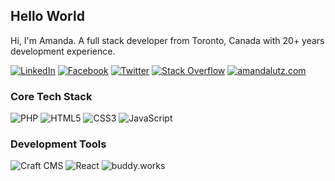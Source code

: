 ## Hello World

Hi, I'm Amanda. A full stack developer from Toronto, Canada with 20+ years development experience.

[![LinkedIn](https://img.shields.io/badge/amandalutz-0A66C2?style=flat&logo=Linkedin&logoColor=white)](https://www.linkedin.com/in/amandalutz/ "LinkedIn")
[![Facebook](https://img.shields.io/badge/amanda.nadine.lutz-1877F2?style=flat&logo=facebook&logoColor=white)](https://www.facebook.com/amanda.nadine.lutz "Facebook")
[![Twitter](https://img.shields.io/badge/@AmandaLutzTO-1DA1F2?style=flat&logo=twitter&logoColor=white)](https://twitter.com/AmandaLutzTO "Twitter")
[![Stack Overflow](https://img.shields.io/badge/amanda.lutz-F58025?style=flat&logo=stackoverflow&logoColor=white)](https://stackoverflow.com/users/2762464/amanda-lutz "Stack Overflow")
[![amandalutz.com](https://img.shields.io/badge/amandalutz.com-264653?style=flat&logo=Google-Chrome&logoColor=white)](https://www.amandalutz.com/ "amandalutz.com")

### Core Tech Stack

![PHP](https://img.shields.io/badge/php-777BB4?style=flat&logo=php&logoColor=white)
![HTML5](https://img.shields.io/badge/html5-E34F26?style=flat&logo=html5&logoColor=white)
![CSS3](https://img.shields.io/badge/css-1572B6?style=flat&logo=CSS3&logoColor=white)
![JavaScript](https://img.shields.io/badge/JavaScript-F7DF1E?style=flat&logo=javascript&logoColor=white)

### Development Tools

![Craft CMS](https://img.shields.io/badge/Craft%20CMS-E5422B?style=flat&logo=Craft%20CMS&logoColor=white)
![React](https://img.shields.io/badge/React-61DAFB?style=flat&logo=React&logoColor=white)
![buddy.works](https://img.shields.io/badge/buddy.works-1A86FD?style=flat&logo=Buddy&logoColor=white)

<!--
![img_alt](img_url)
[![img_alt](img_url)](link_url "link_title")


**AmandaLutzTO/AmandaLutzTO** is a ✨ _special_ ✨ repository because its `README.md` (this file) appears on your GitHub profile.

Here are some ideas to get you started:

- 🔭 I’m currently working on ...
- 🌱 I’m currently learning ...
- 👯 I’m looking to collaborate on ...
- 🤔 I’m looking for help with ...
- 💬 Ask me about ...
- 📫 How to reach me: ...
- 😄 Pronouns: ...
- ⚡ Fun fact: ...
-->
